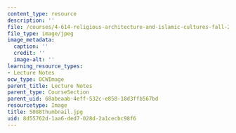 ```yaml
---
content_type: resource
description: ''
file: /courses/4-614-religious-architecture-and-islamic-cultures-fall-2002/8d55762d1aa6ded7028d2a1cecbc98f6_5088thumbnail.jpg
file_type: image/jpeg
image_metadata:
  caption: ''
  credit: ''
  image-alt: ''
learning_resource_types:
- Lecture Notes
ocw_type: OCWImage
parent_title: Lecture Notes
parent_type: CourseSection
parent_uid: 68abeaab-4eff-532c-e858-18d3ffb567bd
resourcetype: Image
title: 5088thumbnail.jpg
uid: 8d55762d-1aa6-ded7-028d-2a1cecbc98f6
---
```

